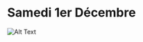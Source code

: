 # Samedi 1er Décembre

![Alt Text](https://media1.tenor.com/m/ik14DQLvLtsAAAAd/24-days-left-24-days-until-christmas.gif)

